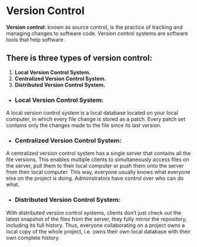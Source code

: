 # Version Control
**Version control**: known as source control, is the practice of tracking and managing changes to software code. Version control systems are software tools that help software .

## There is three types of version control:
1. **Local Version Control System.**
2. **Centralized Version Control System.**
3. **Distributed Version Control System.**


- ### Local Version Control System:
A local version control system is a local database located on your local computer, in which every file change is stored as a patch. Every patch set contains only the changes made to the file since its last version.

- ### Centralized Version Control System:
A centralized version control system has a single server that contains all the file versions. This enables multiple clients to simultaneously access files on the server, pull them to their local computer or push them onto the server from their local computer. This way, everyone usually knows what everyone else on the project is doing. Administrators have control over who can do what.

- ### Distributed Version Control System:
With distributed version control systems, clients don’t just check out the latest snapshot of the files from the server, they fully mirror the repository, including its full history. Thus, everyone collaborating on a project owns a local copy of the whole project, i.e. owns their own local database with their own complete history.

